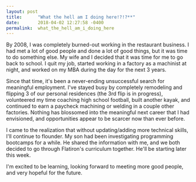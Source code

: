 ```yaml
---
layout: post
title:      "What the hell am I doing here!?!?**"
date:       2018-04-02 12:27:58 -0400
permalink:  what_the_hell_am_i_doing_here
---
```



By 2008, I was completely burned-out working in the restaurant business. I had met a lot of good people and done a lot of good things, but it was time to do something else. My wife and I decided that it was time for me to go back to school. I quit my job, started working in a factory as a machinist at night, and worked on my MBA during the day for the next 3 years.

Since that time, it's been a never-ending unsuccessful search for meaningful employment. I've stayed busy by completely remodeling and flipping 3 of our personal residences (the 3rd flip is in progress), volunteered my time coaching high school football, built another kayak, and continued to earn a paycheck machining or welding in a couple other factories. Nothing has blossomed into the meaningful next career that I had envisioned, and opportunities appear to be scarcer now than ever before.

I came to the realization that without updating/adding more technical skills, I'll continue to flounder. My son had been investigating programming bootcamps for a while. He shared the information with me, and we both decided to go through Flatiron's curriculum together. He'll be starting later this week.

I'm excited to be learning, looking forward to meeting more good people, and very hopeful for the future.
